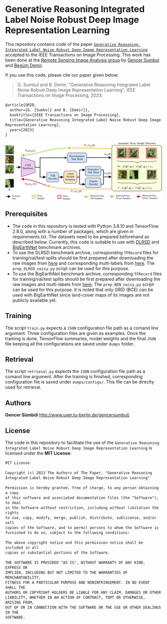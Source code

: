 # Generative Reasoning Integrated Label Noise Robust Deep Image Representation Learning
This repository contains code of the paper [`Generative Reasoning Integrated Label Noise Robust Deep Image Representation Learning`](https://arxiv.org/abs/2212.01261) accepted to the IEEE Transactions on Image Processing. This work has been done at the [Remote Sensing Image Analysis group](https://www.rsim.tu-berlin.de/menue/remote_sensing_image_analysis_group/) by [Gencer Sumbul](http://www.user.tu-berlin.de/gencersumbul/) and [Begüm Demir](https://begumdemir.com/).

If you use this code, please cite our paper given below:

> G. Sumbul and B. Demіr, "Generative Reasoning Integrated Label Noise Robust Deep Image Representation Learning", IEEE Transactions on Image Processing, 2023.

```
@article{GRID,
  author={G. {Sumbul} and B. {Demіr}},
  booktitle={IEEE Transactions on Image Processing}, 
  title={Generative Reasoning Integrated Label Noise Robust Deep Image Representation Learning}, 
  year={2023}
}

```

![](figure.png)

## Prerequisites
* The code in this repository is tested with Python 3.8.10 and TensorFlow 2.8.0, along with a number of packages, which are given in requirements.txt. The datasets need to be prepared beforehand as described below. Currently, this code is suitable to use with [DLRSD](https://sites.google.com/view/zhouwx/dataset#h.p_hQS2jYeaFpV0) and [BigEarthNet](http://bigearth.net/) benchmark archives.
* To use the DLRSD benchmark archive, corresponding `TFRecord` files for training/val/test splits should be first prepared after downloading the raw images from [here](http://weegee.vision.ucmerced.edu/datasets/landuse.html) and corresponding multi-labels from [here](https://drive.google.com/file/d/1DtKiauowCB0ykjFe8v0OVvT76rEfOk0v/view?usp=sharing). The `prep_DLRSD_noisy.py` script can be used for this purpose. 
* To use the BigEarthNet benchmark archive, corresponding `TFRecord` files for training/val/test splits should be first prepared after downloading the raw images and multi-labels from [here](https://bigearth.net/#downloads). The `prep_BEN_noisy.py` script can be used for this purpose. It is noted that only GRID (BCE) can be used with BigEarthNet since land-cover maps of its images are not publicly available yet.  

## Training
The script `train.py` expects a `JSON` configuration file path as a comand line argument. Three configuration files are given as examples. Once the training is done, TensorFlow summaries, model weights and the final `JSON` file keeping all the configurations are saved under `dumps` folder. 

## Retrieval
The script `retrieval.py` expects the `JSON` configuration file path as a comand line argument. After the training is finished, corresponding configuration file is saved under `dumps/configs/`. This file can be direclty used for retrieval.

## Authors
**Gencer Sümbül**
http://www.user.tu-berlin.de/gencersumbul/


## License
The code in this repository to facilitate the use of the `Generative Reasoning Integrated Label Noise Robust Deep Image Representation Learning` is licensed under the **MIT License**:

```
MIT License

Copyright (c) 2023 The Authors of The Paper, "Generative Reasoning Integrated Label Noise Robust Deep Image Representation Learning"

Permission is hereby granted, free of charge, to any person obtaining a copy
of this software and associated documentation files (the "Software"), to deal
in the Software without restriction, including without limitation the rights
to use, copy, modify, merge, publish, distribute, sublicense, and/or sell
copies of the Software, and to permit persons to whom the Software is
furnished to do so, subject to the following conditions:

The above copyright notice and this permission notice shall be included in all
copies or substantial portions of the Software.

THE SOFTWARE IS PROVIDED "AS IS", WITHOUT WARRANTY OF ANY KIND, EXPRESS OR
IMPLIED, INCLUDING BUT NOT LIMITED TO THE WARRANTIES OF MERCHANTABILITY,
FITNESS FOR A PARTICULAR PURPOSE AND NONINFRINGEMENT. IN NO EVENT SHALL THE
AUTHORS OR COPYRIGHT HOLDERS BE LIABLE FOR ANY CLAIM, DAMAGES OR OTHER
LIABILITY, WHETHER IN AN ACTION OF CONTRACT, TORT OR OTHERWISE, ARISING FROM,
OUT OF OR IN CONNECTION WITH THE SOFTWARE OR THE USE OR OTHER DEALINGS IN THE
SOFTWARE.
```
